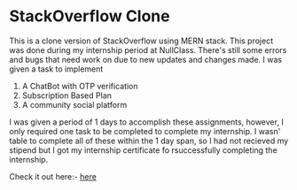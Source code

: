 # StackOverflow Clone
This is a clone version of StackOverflow using MERN stack.
This project was done during my internship period at NullClass.
There's still some errors and bugs that need work on due to new updates and changes made. 
I was given a task to implement 
1. A ChatBot with OTP verification
2. Subscription Based Plan
3. A community social platform

I was given a period of 1 days to accomplish these assignments, however, I only required one task to be completed to complete my internship. I wasn' table to complete all of these within the 1 day span, so I had not recieved my stipend but I got my internship certificate fo rsuccessfully completing the internship.

Check it out here:- [here](https://)